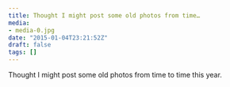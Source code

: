 ```yaml
---
title: Thought I might post some old photos from time…
media:
- media-0.jpg
date: "2015-01-04T23:21:52Z"
draft: false
tags: []
---
```

Thought I might post some old photos from time to time this year.
